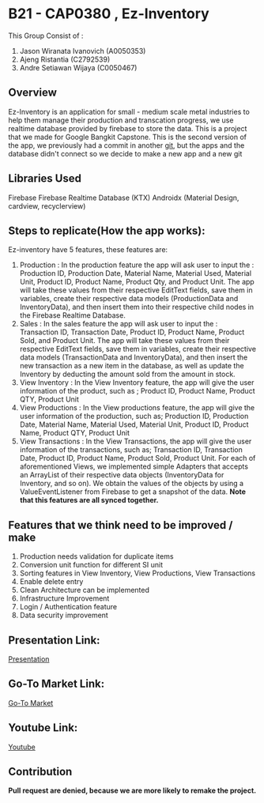 # B21 - CAP0380 , Ez-Inventory

This Group Consist of :
1. Jason Wiranata Ivanovich (A0050353)
2. Ajeng Ristantia (C2792539)
3. Andre Setiawan Wijaya (C0050467)

## Overview

Ez-Inventory is an application for small - medium scale metal industries to help them manage their production and transcation progress, we use realtime database provided by firebase to store the data. This is a project that we made for Google Bangkit Capstone. This is the second version of the app, we previously had a commit in another [git](https://github.com/jasonwiranata/ez-inventory-management), but the apps and the database didn't connect so we decide to make a new app and a new git


## Libraries Used

Firebase
Firebase Realtime Database (KTX)
Androidx (Material Design, cardview, recyclerview)


## Steps to replicate(How the app works):
Ez-inventory have 5 features, these features are:
1. Production : In the production feature the app will ask user to input the :
   Production ID, 
   Production Date, 
   Material Name, 
   Material Used, 
   Material Unit, 
   Product ID, 
   Product Name, 
   Product Qty, and 
   Product Unit. 
   The app will take these values from their respective EditText fields, save them in variables, create their respective data models (ProductionData and InventoryData),
   and then insert them into their respective child nodes in the Firebase Realtime Database.
2. Sales : In the sales feature the app will ask user to input the :
   Transaction ID, 
   Transaction Date, 
   Product ID, 
   Product Name, 
   Product Sold, and 
   Product Unit. 
   The app will take these values from their respective EditText fields, save them in variables, create their respective data models (TransactionData and InventoryData),
   and then insert the new transaction as a new item in the database, as well as update the Inventory by deducting the amount sold from the amount in stock.
3. View Inventory : In the View Inventory feature, the app will give the user information of the product, such as ;
   Product ID, Product Name, Product QTY, Product Unit
4. View Productions : In the View productions feature, the app will give the user information of the production, such as;
   Production ID, Production Date, Material Name, Material Used, Material Unit, Product ID, Product Name, Product QTY, Product Unit
5. View Transactions : In the View Transactions, the app will give the user information of the transactions, such as;
   Transaction ID, Transaction Date, Product ID, Product Name, Product Sold, Product Unit. 
   For each of aforementioned Views, we implemented simple Adapters that accepts an ArrayList of their respective data objects (InventoryData for Inventory, and so on).
   We obtain the values of the objects by using a ValueEventListener from Firebase to get a snapshot of the data.
**Note that this features are all synced together.**

## Features that we think need to be improved / make
1. Production needs validation for duplicate items
2. Conversion unit function for different SI unit
3. Sorting features in View Inventory, View Productions, View Transactions
4. Enable delete entry
5. Clean Architecture can be implemented
6. Infrastructure Improvement
7. Login / Authentication feature
8. Data security improvement

## Presentation Link:
[Presentation](https://docs.google.com/presentation/d/1fO5IRLLXufWxQ0TrCMS86LdJtYh1WQIa0pg2NjTP2To/edit?usp=sharing)

## Go-To Market Link:
[Go-To Market](https://docs.google.com/presentation/d/1RL5Y3AYhjTbI1nsLoF-HaL4rwKQZxklvr_ZP5O1hHrA/edit?usp=sharing)

## Youtube Link:
[Youtube](https://youtube.com)

## Contribution
**Pull request are denied, because we are more likely to remake the project.**

